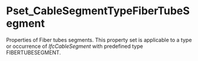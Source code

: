 # Pset_CableSegmentTypeFiberTubeSegment

Properties of Fiber tubes segments. This property set is applicable to a type or occurrence of _IfcCableSegment_ with predefined type FIBERTUBESEGMENT.
